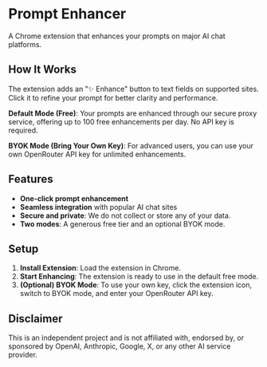 # Prompt Enhancer

A Chrome extension that enhances your prompts on major AI chat platforms.

## How It Works

The extension adds an "✨ Enhance" button to text fields on supported sites. Click it to refine your prompt for better clarity and performance.

**Default Mode (Free)**: Your prompts are enhanced through our secure proxy service, offering up to 100 free enhancements per day. No API key is required.

**BYOK Mode (Bring Your Own Key)**: For advanced users, you can use your own OpenRouter API key for unlimited enhancements.

## Features

- **One-click prompt enhancement**
- **Seamless integration** with popular AI chat sites
- **Secure and private**: We do not collect or store any of your data.
- **Two modes**: A generous free tier and an optional BYOK mode.

## Setup

1. **Install Extension**: Load the extension in Chrome.
2. **Start Enhancing**: The extension is ready to use in the default free mode.
3. **(Optional) BYOK Mode**: To use your own key, click the extension icon, switch to BYOK mode, and enter your OpenRouter API key.

## Disclaimer

This is an independent project and is not affiliated with, endorsed by, or sponsored by OpenAI, Anthropic, Google, X, or any other AI service provider. 